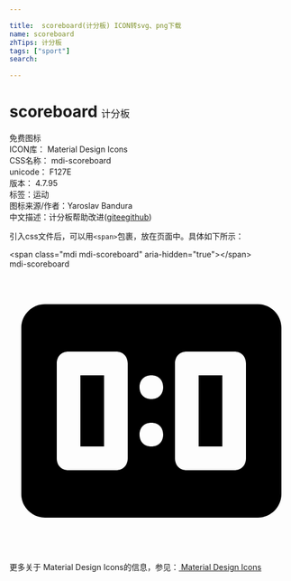 ```yaml
---

title:  scoreboard(计分板) ICON转svg、png下载
name: scoreboard
zhTips: 计分板
tags: ["sport"]
search: 

---
```


# scoreboard  <small style="font-size: 60%;font-weight: 100">计分板</small>


<div class="detail-page">
<p>
<span><span class="badge-success badge">免费图标</span> </span>
<br/>
<span>
ICON库：
<span class="badge-secondary badge">Material Design Icons</span> 
</span>
<br/>
<span>
CSS名称：
<span class="badge-secondary badge">mdi-scoreboard</span> 
</span>
<br/>
<span>
unicode：
<span class="badge-secondary badge">F127E</span> 
<copy-btn content='F127E' btn-title=""></copy-btn>
<copy-btn :content='String.fromCodePoint(parseInt("F127E", 16))' btn-title="复制U"></copy-btn>
</span>
<br/>
<span>
版本：
<span class="badge-secondary badge">4.7.95</span> 
</span><br/><span>标签：<span class="badge-light badge"><router-link to="/tags/sport.html">运动</router-link></span></span>
<br/>
<span>图标来源/作者：<span class="badge-light badge">Yaroslav Bandura</span></span> 
<br/>
<span class="zh-detail">中文描述：<span class="badge-primary badge">计分板</span><span class="help-link"><span>帮助改进</span>(<a href="https://gitee.com/liuwave/icon-helper/edit/master/json/material/scoreboard.json" target="_blank" rel="noopener noreferrer">gitee</a><a href="https://github.com/liuwave/icon-helper/edit/master/json/material/scoreboard.json" target="_blank" rel="noopener noreferrer">github</a></span>)</span><br/>
</p>
</div>
<div class="alert alert-dark">
  <i class="mdi mdi-scoreboard mdi-48px"></i>
  <i class="mdi mdi-scoreboard mdi-36px"></i>
  <i class="mdi mdi-scoreboard mdi-24px"></i>
  <i class="mdi mdi-scoreboard mdi-18px"></i>
</div>
<div>
  <p>引入css文件后，可以用<code>&lt;span&gt;</code>包裹，放在页面中。具体如下所示：    
  </p>
  <div class="alert alert-primary" style="font-size: 14px">
    &lt;span class="mdi mdi-scoreboard" aria-hidden="true"&gt;&lt;/span&gt;
    <copy-btn content='<span class="mdi mdi-scoreboard" aria-hidden="true"></span>'></copy-btn>
  </div>
  <div class="alert alert-secondary">
    <i class="mdi mdi-scoreboard"
    style="font-size: 24px"
    aria-hidden="true"></i> mdi-scoreboard
    <copy-btn content="mdi-scoreboard" btn-title="复制图标名称"></copy-btn>
  </div>
</div>
<div id="svg" class="svg-wrap">
<svg xmlns="http://www.w3.org/2000/svg" viewBox="0 0 24 24"><path d="M6 9H8V15H6V9M16 9H18V15H16V9M21 3C22.1 3 23 3.9 23 5V19C23 20.1 22.1 21 21 21H3C1.9 21 1 20.1 1 19V5C1 3.9 1.9 3 3 3H21M5 7C4.4 7 4 7.4 4 8V16C4 16.6 4.4 17 5 17H9C9.6 17 10 16.6 10 16V8C10 7.4 9.6 7 9 7H5M15 7C14.4 7 14 7.4 14 8V16C14 16.6 14.4 17 15 17H19C19.6 17 20 16.6 20 16V8C20 7.4 19.6 7 19 7H15M12 11C12.6 11 13 10.6 13 10C13 9.4 12.6 9 12 9C11.4 9 11 9.4 11 10C11 10.6 11.4 11 12 11M12 15C12.6 15 13 14.6 13 14C13 13.4 12.6 13 12 13C11.4 13 11 13.4 11 14C11 14.6 11.4 15 12 15Z" /></svg>
</div>
<detail full-name='mdi-scoreboard'></detail>
    
<div><p>更多关于 Material Design Icons的信息，参见：<a target="_blank" href="https://iconhelper.cn/material.html"> Material Design Icons</a>
</p></div>
